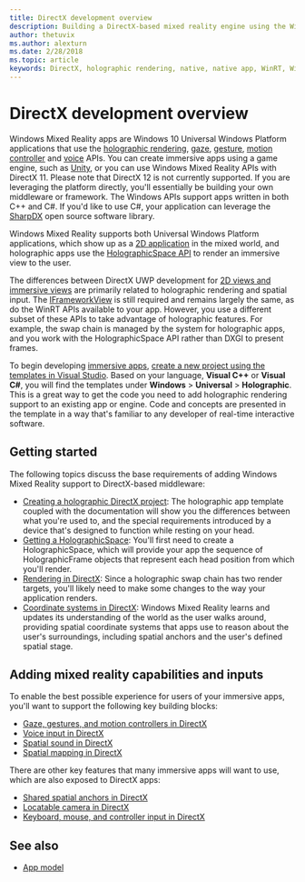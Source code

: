 ```yaml
---
title: DirectX development overview
description: Building a DirectX-based mixed reality engine using the Windows Mixed Reality APIs directly.
author: thetuvix
ms.author: alexturn
ms.date: 2/28/2018
ms.topic: article
keywords: DirectX, holographic rendering, native, native app, WinRT, WinRT app, platform APIs, custom engine, middleware
---
```




# DirectX development overview

Windows Mixed Reality apps are Windows 10 Universal Windows Platform applications that use the [holographic rendering](rendering.md), [gaze](gaze.md), [gesture](gestures.md), [motion controller](motion-controllers.md) and [voice](voice-input.md) APIs. You can create immersive apps using a game engine, such as [Unity](unity-development-overview.md), or you can use Windows Mixed Reality APIs with DirectX 11. Please note that DirectX 12 is not currently supported. If you are leveraging the platform directly, you'll essentially be building your own middleware or framework. The Windows APIs support apps written in both C++ and C#. If you'd like to use C#, your application can leverage the [SharpDX](http://sharpdx.org/) open source software library.

Windows Mixed Reality supports both Universal Windows Platform applications, which show up as a [2D application](building-2d-apps.md) in the mixed world, and holographic apps use the [HolographicSpace API](getting-a-holographicspace.md) to render an immersive view to the user.

The differences between DirectX UWP development for [2D views and immersive views](app-views.md) are primarily related to holographic rendering and spatial input. The [IFrameworkView](https://msdn.microsoft.com/en-us/library/windows/apps/windows.applicationmodel.core.iframeworkview.aspx) is still required and remains largely the same, as do the WinRT APIs available to your app. However, you use a different subset of these APIs to take advantage of holographic features. For example, the swap chain is managed by the system for holographic apps, and you work with the HolographicSpace API rather than DXGI to present frames.

To begin developing [immersive apps](app-model.md), [create a new project using the templates in Visual Studio](creating-a-holographic-directx-project.md). Based on your language, **Visual C++** or **Visual C#**, you will find the templates under **Windows** > **Universal** > **Holographic**. This is a great way to get the code you need to add holographic rendering support to an existing app or engine. Code and concepts are presented in the template in a way that's familiar to any developer of real-time interactive software.

## Getting started

The following topics discuss the base requirements of adding Windows Mixed Reality support to DirectX-based middleware:
* [Creating a holographic DirectX project](creating-a-holographic-directx-project.md): The holographic app template coupled with the documentation will show you the differences between what you're used to, and the special requirements introduced by a device that's designed to function while resting on your head.
* [Getting a HolographicSpace](getting-a-holographicspace.md): You'll first need to create a HolographicSpace, which will provide your app the sequence of HolographicFrame objects that represent each head position from which you'll render.
* [Rendering in DirectX](rendering-in-directx.md): Since a holographic swap chain has two render targets, you'll likely need to make some changes to the way your application renders.
* [Coordinate systems in DirectX](coordinate-systems-in-directx.md): Windows Mixed Reality learns and updates its understanding of the world as the user walks around, providing spatial coordinate systems that apps use to reason about the user's surroundings, including spatial anchors and the user's defined spatial stage.

## Adding mixed reality capabilities and inputs

To enable the best possible experience for users of your immersive apps, you'll want to support the following key building blocks:
* [Gaze, gestures, and motion controllers in DirectX](gaze,-gestures,-and-motion-controllers-in-directx.md)
* [Voice input in DirectX](voice-input-in-directx.md)
* [Spatial sound in DirectX](spatial-sound-in-directx.md)
* [Spatial mapping in DirectX](spatial-mapping-in-directx.md)

There are other key features that many immersive apps will want to use, which are also exposed to DirectX apps:
* [Shared spatial anchors in DirectX](shared-spatial-anchors-in-directx.md)
* [Locatable camera in DirectX](locatable-camera-in-directx.md)
* [Keyboard, mouse, and controller input in DirectX](keyboard,-mouse,-and-controller-input-in-directx.md)

## See also
* [App model](app-model.md)
